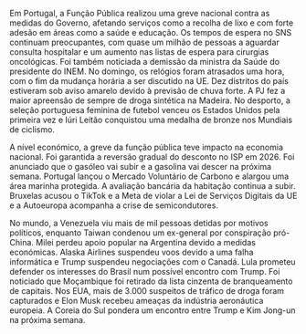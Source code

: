 Em Portugal, a Função Pública realizou uma greve nacional contra as medidas do Governo, afetando serviços como a recolha de lixo e com forte adesão em áreas como a saúde e educação. Os tempos de espera no SNS continuam preocupantes, com quase um milhão de pessoas a aguardar consulta hospitalar e um aumento nas listas de espera para cirurgias oncológicas. Foi também noticiada a demissão da ministra da Saúde do presidente do INEM. No domingo, os relógios foram atrasados uma hora, com o fim da mudança horária a ser discutido na UE. Dez distritos do país estiveram sob aviso amarelo devido à previsão de chuva forte. A PJ fez a maior apreensão de sempre de droga sintética na Madeira. No desporto, a seleção portuguesa feminina de futebol venceu os Estados Unidos pela primeira vez e Iúri Leitão conquistou uma medalha de bronze nos Mundiais de ciclismo.

A nível económico, a greve da função pública teve impacto na economia nacional. Foi garantida a reversão gradual do desconto no ISP em 2026. Foi anunciado que o gasóleo vai subir e a gasolina vai descer na próxima semana. Portugal lançou o Mercado Voluntário de Carbono e alargou uma área marinha protegida. A avaliação bancária da habitação continua a subir. Bruxelas acusou o TikTok e a Meta de violar a Lei de Serviços Digitais da UE e a Autoeuropa acompanha a crise de semicondutores.

No mundo, a Venezuela viu mais de mil pessoas detidas por motivos políticos, enquanto Taiwan condenou um ex-general por conspiração pró-China. Milei perdeu apoio popular na Argentina devido a medidas económicas. Alaska Airlines suspendeu voos devido a uma falha informática e Trump suspendeu negociações com o Canadá. Lula prometeu defender os interesses do Brasil num possível encontro com Trump. Foi noticiado que Moçambique foi retirado da lista cinzenta de branqueamento de capitais. Nos EUA, mais de 3.000 suspeitos de tráfico de droga foram capturados e Elon Musk recebeu ameaças da indústria aeronáutica europeia. A Coreia do Sul pondera um encontro entre Trump e Kim Jong-un na próxima semana.